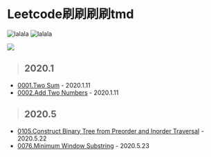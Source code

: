 # Leetcode刷刷刷刷tmd

![lalala](https://img.shields.io/badge/diobrando-leeeeeetcode%EF%BC%81-blue) ![lalala](https://img.shields.io/badge/giao-%E7%89%9B%E4%BB%94%E5%BE%88%E5%BF%99%EF%BC%81%F0%9F%A4%A0-red)

![](http://markdown.diobrando0825.cn/2020-05-22-161942.jpg)

> ## **2020.1**

- [0001.Two Sum](https://github.com/Diobrandokill/leetcode-notes/blob/master/problems/hash/0001.Two%20Sum.md) - 2020.1.11
- [0002.Add Two Numbers](https://github.com/Diobrandokill/leetcode-notes/blob/master/problems/linkedlist/0002.Add%20Two%20Numbers.md) - 2020.1.11

> ## **2020.5**
- [0105.Construct Binary Tree from Preorder and Inorder Traversal](https://github.com/Diobrandokill/leetcode-notes/blob/master/problems/tree/0105.Construct%20Binary%20Tree%20from%20Preorder%20and%20Inorder%20Traversal.md) - 2020.5.22
- [0076.Minimum Window Substring](https://github.com/Diobrandokill/leetcode-notes/blob/master/sliding%20window/0076.Minimum%20Window%20Substring.md) - 2020.5.23

